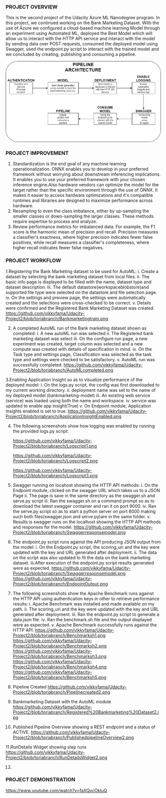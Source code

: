 ### PROJECT OVERVIEW 
This is the second project of the Udacity Azure ML Nanodegree program. In this project, we continued working on the Bank Marketing Dataset. With the use of Azure we configured a cloud-based machine learning Model through an experiment using Automated ML, deployed the Best Model which will allow us to interact with the HTTP API service and interact with the model by sending data over POST requests, consumed the deployed model using Swagger, used the endpoint.py script to interact with the trained model and we concluded by creating, publishing and consuming a pipeline.  

![alt text](https://github.com/vikkyfama/Udacity-Project2/blob/toriabranch/ArchitecturalDiagram.png)

### PROJECT IMPROVEMENT
1. Standardization is the end goal of any machine learning operationalization. ONNX enables you to develop in your preferred framework without worrying about downstream inferencing implications. It enables you to use your preferred framework with your chosen inference engine.Also hardware vendors can optimize the model for the target rather than the specific environment through the use of ONNX. It makes it easier to access hardware optimizations and it's compatible runtimes and libraries are designed to maximize performance across hardware.
2. Resampling to even the class imbalance, either by up-sampling the smaller classes or down-sampling the larger classes. These methods require expertise to process and analyze.
3. Review performance metrics for imbalanced data. For example, the F1 score is the harmonic mean of precision and recall. Precision measures a classifier's exactness, where higher precision indicates fewer false positives, while recall measures a classifier's completeness, where higher recall indicates fewer false negatives.

### PROJECT WORKFLOW
1.Registering the Bank Marketing dataset to be used for AutoML:
  i. Create a dataset by selecting the bank marketing dataset from local files.
  ii. The basic info page is displayed to be filled with the name, dataset type and dataset description.
  iii. The default datastore(workspaceblobstore)and supported file type were selected on the datastore and file selection page.
  iv. On the settings and preview page, the settings were automatically created and the selections were cross-checked to be correct.
  v. Details were confirmed and the Registered Bank Marketing Dataset was created.  
    https://github.com/vikkyfama/Udacity-Project2/blob/toriabranch/Bankmarketingtrain.png

2. A completed AutoML run of the Bank marketing dataset shown as completed:
  i. A new autoML run was selected
  ii. The Registered bank marketing dataset was select
  iii. On the configure run page, a new experiment was created, target column was selected and a new compute was created with details of specification in mind.
  iv. On the Task type and settings page, Classification was selected as the task type and settings were checked to be satisfactory.
  v. AutoML run was successfully completed. 
    https://github.com/vikkyfama/Udacity-Project2/blob/toriabranch/AutoMLcompleted.png

3.Enabling Application Insight so as to visualize performance of the deployed model:
  i. On the logs.py script, the config was first downloaded to my current working directory.
  ii. deployment name was set to the name of my deployed model (bankmarketing-model)
  iii. An existing web service (service) was loaded using both the name and workspace.
  iv. service was updated to enable app insight(True)
  v. On Endpoint module, Application Insights enabled is set to true.
   https://github.com/vikkyfama/Udacity-Project2/blob/toriabranch/ApplicationInsightEnabled.png

4. The following screenshots show how logging was enabled by running the provided logs.py script:

    https://github.com/vikkyfama/Udacity-Project2/blob/toriabranch/Logscript1.png

    https://github.com/vikkyfama/Udacity-Project2/blob/toriabranch/Logscript2.png

    https://github.com/vikkyfama/Udacity-Project2/blob/toriabranch/Logscript3.png

5. Swagger running on locahost showing the HTTP API methods:
  i. On the Endpoint module, clicked on the swagger URL which takes us to a JSON Page
  ii. The page is save in the same directory as the swagger.sh and serve.py script
  iii. Ran the swagger.sh on a command prompt so as to download the latest swagger container and ran it on port 9000.
  iv. Ran the serve.py script so as to start a python server on port 8000 making such both files(swagger.json and serve.py)are in the same folder.
  v. Results is swagger runs on the localhost showing the HTTP API methods and responses for the model. 
    https://github.com/vikkyfama/Udacity-Project2/blob/toriabranch/Swaggerresponsemodel.png

6. The endpoint.py script runs against the API producing JSON output from the model:
  i. On the Endpoint.py script, the scoring_uri and the key were updated with the key and URL generated after deployment.
  ii. The data on the script was also updated to fit the data on the bank marketing dataset.
  iii.After execution of the endpoint.py script results generated were as expected. 
    https://github.com/vikkyfama/Udacity-Project2/blob/toriabranch/Swaggerresponsemodel.png
    https://github.com/vikkyfama/Udacity-Project2/blob/toriabranch/EndpointOutput.png

7. The following screenshots show the Apache Benchmark runs against the HTTP API using authentication keys in other to retrieve performance results:
  i. Apache Benchmark was installed and made available on my path.
  ii. The scoring_uri and the key were updated with the key and URL generated after deployment.
  iii. Ran the endpoint.py script to generate a data.json file.
  iv. Ran the benchmark.sh file and the output displayed were as expected.
  v. Apache Benchmark successfully runs against the HTTP API.
    https://github.com/vikkyfama/Udacity-Project2/blob/toriabranch/Benchmarksh1.png
    https://github.com/vikkyfama/Udacity-Project2/blob/toriabranch/Benchmarksh2.png
    https://github.com/vikkyfama/Udacity-Project2/blob/toriabranch/Benchmarksh3.png
    https://github.com/vikkyfama/Udacity-Project2/blob/toriabranch/Benchmarksh4.png
    https://github.com/vikkyfama/Udacity-Project2/blob/toriabranch/Benchmarksh5.png


8. Pipeline Created 
    https://github.com/vikkyfama/Udacity-Project2/blob/toriabranch/Pipelinecreated2.png

9. Bankmarketing Dataset with the AutoML module
    https://github.com/vikkyfama/Udacity-Project2/blob/toriabranch/Registered%20Bankmarketing%20Dataset2.jpg

10. Published Pipeline Overview showing a REST endpoint and a status of ACTIVE.
    https://github.com/vikkyfama/Udacity-Project2/blob/toriabranch/PublishedpipelineOverview2.png
    
11.RunDetails Widget showing step runs
    https://github.com/vikkyfama/Udacity-Project2/blob/toriabranch/RunDetailsWidget2.png
    
12. 


### PROJECT DEMONSTRATION
  https://www.youtube.com/watch?v=faXQvcOkluQ
